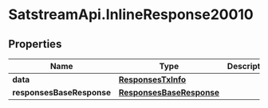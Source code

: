 # SatstreamApi.InlineResponse20010

## Properties
Name | Type | Description | Notes
------------ | ------------- | ------------- | -------------
**data** | [**ResponsesTxInfo**](ResponsesTxInfo.md) |  | [optional] 
**responsesBaseResponse** | [**ResponsesBaseResponse**](ResponsesBaseResponse.md) |  | [optional] 


